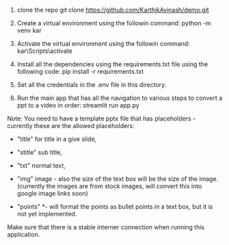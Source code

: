1. clone the repo
    git clone https://github.com/KarthikAvinash/demo.git

2. Create a virtual environment using the followin command:
    python -m venv kar

3. Activate the virtual environment using the followin command:
    kar\Scripts\activate

4. Install all the dependencies using the requirements.txt file using the following code:
    pip install -r requirements.txt

5. Set all the credentials in the .env file in this directory.

6. Run the main app that has all the navigation to various steps to convert a ppt to a video in order:
    streamlit run app.py

Note: You need to have a template pptx file that has placeholders - currently these are the allowed placeholders:
- "title" for title in a give slide, 
- "stitle" sub title,
- "txt" normal text,
- "img" image - also the size of the text box will be the size of the image. (currently the images are from stock images, will convert this into google image links soon)

- "points" *- will format the points as bullet points in a text box, but it is not yet implemented.

Make sure that there is a stable interner connection when running this application.
